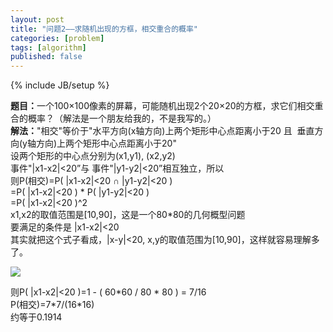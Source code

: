```yaml
---
layout: post
title: "问题2——求随机出现的方框，相交重合的概率"
categories: [problem]
tags: [algorithm]
published: false
---
```

{% include JB/setup %}

<div id="_mcePaste"><strong>题目：</strong>一个100×100像素的屏幕，可能随机出现2个20×20的方框，求它们相交重合的概率？（解法是一个朋友给我的，不是我写的。）</div>
<div><strong>解法：</strong>"相交"等价于"水平方向(x轴方向)上两个矩形中心点距离小于20 且  垂直方向(y轴方向)上两个矩形中心点距离小于20"</div>
<div id="_mcePaste">设两个矩形的中心点分别为(x1,y1), (x2,y2)</div>
<div id="_mcePaste">事件"|x1-x2|&lt;20”与 事件"|y1-y2|&lt;20”相互独立，所以</div>
<div id="_mcePaste" style="text-align: left;">则P(相交)=P( |x1-x2|&lt;20 ∩ |y1-y2|&lt;20 )</div>
<div id="_mcePaste" style="text-align: left;">=P( |x1-x2|&lt;20 ) * P( |y1-y2|&lt;20 )</div>
<div id="_mcePaste" style="text-align: left;">=P( |x1-x2|&lt;20 )^2</div>
<div id="_mcePaste">x1,x2的取值范围是[10,90]，这是一个80*80的几何概型问题</div>
<div id="_mcePaste">要满足的条件是 |x1-x2|&lt;20</div>
<div id="_mcePaste">其实就把这个式子看成，|x-y|&lt;20, x,y的取值范围为[10,90]，这样就容易理解多了。</div>

![](https://lh6.googleusercontent.com/-OcUBKYoAufc/T3mOKlyOyiI/AAAAAAAAATM/2_YHJyFHlUk/s400/insertPicture.jpg)

<div>则P( |x1-x2|&lt;20 )=1 - ( 60*60 / 80 * 80 ) = 7/16</div>
<div id="_mcePaste">P(相交)=7*7/(16*16)</div>
<div id="_mcePaste">约等于0.1914</div>